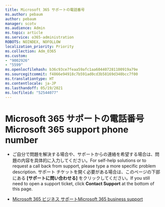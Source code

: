```yaml
---
title: Microsoft 365 サポートの電話番号
ms.author: pebaum
author: pebaum
manager: scotv
ms.audience: Admin
ms.topic: article
ms.service: o365-administration
ROBOTS: NOINDEX, NOFOLLOW
localization_priority: Priority
ms.collection: Adm_O365
ms.custom:
- "9002926"
- "5599"
ms.openlocfilehash: b36c93ce7feaa59afc1aa604407281100919a79e
ms.sourcegitcommit: f4866e94918c7b591ad0cd3b58169d340bcc7f00
ms.translationtype: HT
ms.contentlocale: ja-JP
ms.lasthandoff: 05/19/2021
ms.locfileid: "52544077"
---
```

# <a name="microsoft-365-support-phone-number"></a><span data-ttu-id="e99ea-102">Microsoft 365 サポートの電話番号</span><span class="sxs-lookup"><span data-stu-id="e99ea-102">Microsoft 365 support phone number</span></span>

- <span data-ttu-id="e99ea-103">ご自分で問題を解決する場合や、サポートからの連絡を希望する場合は、問題の内容を具体的に入力してください。</span><span class="sxs-lookup"><span data-stu-id="e99ea-103">For self-help solutions or to request a call back from support, please type a more specific problem description.</span></span>  <span data-ttu-id="e99ea-104">サポート チケットを開く必要がある場合は、このページの下部にある **[サポートに問い合わせる]** をクリックしてください。</span><span class="sxs-lookup"><span data-stu-id="e99ea-104">If you still need to open a support ticket, click **Contact Support** at the bottom of this page.</span></span>

- [<span data-ttu-id="e99ea-105">Microsoft 365 ビジネス サポート</span><span class="sxs-lookup"><span data-stu-id="e99ea-105">Microsoft 365 business support</span></span>](https://go.microsoft.com/fwlink/p/?linkid=518322)
